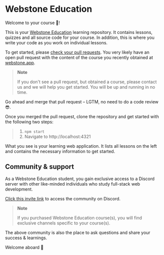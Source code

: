 # Webstone Education

Welcome to your course 👋!

This is your [Webstone Education](https://webstone.app) learning repository. It contains lessons, quizzes and all source code for your course. In addition, this is where you write your code as you work on individual lessons.

To get started, please [check your pull requests](./pulls). You very likely have an open pull request with the content of the course you recently obtained at [webstone.app](https://webstone.app).

> **Note**
>
> If you don't see a pull request, but obtained a course, please contact us and we will help you get started. You will be up and running in no time.

Go ahead and merge that pull request – LGTM, no need to do a code review 😎.

Once you merged the pull request, clone the repository and get started with the following two steps:

> 1. `npm start`
> 2. Navigate to http://localhost:4321

What you see is your learning web application. It lists all lessons on the left and contains the necessary information to get started.

## Community & support

As a Webstone Education student, you gain exclusive access to a Discord server with other like-minded individuals who study full-stack web development.

[Click this invite link](https://discord.gg/EzJDBT6uRv) to access the community on Discord.

> **Note**
>
> If you purchased Webstone Education course(s), you will find exclusive channels specific to your course(s).

The above community is also the place to ask questions and share your success & learnings.

Welcome aboard 🤝
